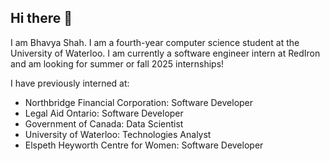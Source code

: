 ## Hi there 👋

I am Bhavya Shah. I am a fourth-year computer science student at the University of Waterloo. I am currently a software engineer intern at RedIron and am looking for summer or fall 2025 internships!

I have previously interned at:

- Northbridge Financial Corporation: Software Developer
- Legal Aid Ontario: Software Developer
- Government of Canada: Data Scientist
- University of Waterloo: Technologies Analyst
- Elspeth Heyworth Centre for Women: Software Developer


<!--
**bhavyashah81/bhavyashah81** is a ✨ _special_ ✨ repository because its `README.md` (this file) appears on your GitHub profile.

Here are some ideas to get you started:

- 🔭 I’m currently working on ...
- 🌱 I’m currently learning ...
- 👯 I’m looking to collaborate on ...
- 🤔 I’m looking for help with ...
- 💬 Ask me about ...
- 📫 How to reach me: ...
- 😄 Pronouns: ...
- ⚡ Fun fact: ...
-->
